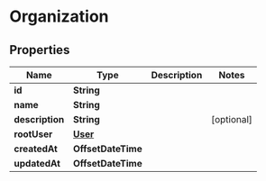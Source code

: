 

# Organization


## Properties

| Name | Type | Description | Notes |
|------------ | ------------- | ------------- | -------------|
|**id** | **String** |  |  |
|**name** | **String** |  |  |
|**description** | **String** |  |  [optional] |
|**rootUser** | [**User**](User.md) |  |  |
|**createdAt** | **OffsetDateTime** |  |  |
|**updatedAt** | **OffsetDateTime** |  |  |



